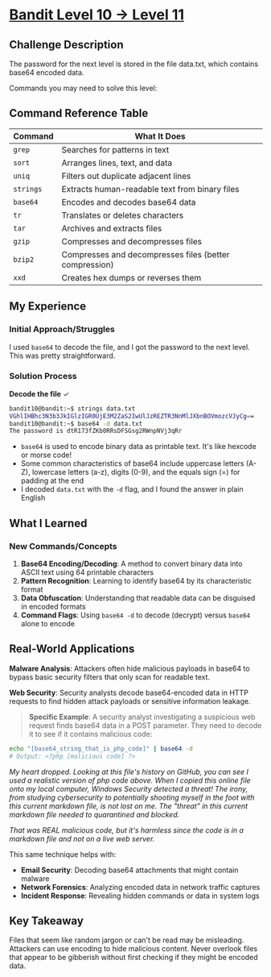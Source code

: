 # [Bandit Level 10 → Level 11](https://overthewire.org/wargames/bandit/bandit11.html)

## Challenge Description
The password for the next level is stored in the file data.txt, which contains base64 encoded data.

Commands you may need to solve this level:

## Command Reference Table
| Command | What It Does |
|---------|--------------|
| `grep` | Searches for patterns in text |
| `sort` | Arranges lines, text, and data |
| `uniq` | Filters out duplicate adjacent lines |
| `strings` | Extracts human-readable text from binary files |
| `base64` | Encodes and decodes base64 data |
| `tr` | Translates or deletes characters |
| `tar` | Archives and extracts files |
| `gzip` | Compresses and decompresses files |
| `bzip2` | Compresses and decompresses files (better compression) |
| `xxd` | Creates hex dumps or reverses them |

## My Experience

### Initial Approach/Struggles
I used `base64` to decode the file, and I got the password to the next level. This was pretty straightforward.

### Solution Process
**Decode the file** ✓

```bash
bandit10@bandit:~$ strings data.txt
VGhlIHBhc3N3b3JkIGlzIGR0UjE3M2ZaS2IwUlJzREZTR3NnMlJXbnBOVmozcVJyCg==
bandit10@bandit:~$ base64 -d data.txt
The password is dtR173fZKb0RRsDFSGsg2RWnpNVj3qRr
```

- `base64` is used to encode binary data as printable text. It's like hexcode or morse code!
- Some common characteristics of base64 include uppercase letters (A-Z), lowercase letters (a-z), digits (0-9), and the equals sign (=) for padding at the end
- I decoded `data.txt` with the `-d` flag, and I found the answer in plain English

## What I Learned

### New Commands/Concepts
1. **Base64 Encoding/Decoding**: A method to convert binary data into ASCII text using 64 printable characters
2. **Pattern Recognition**: Learning to identify base64 by its characteristic format
3. **Data Obfuscation**: Understanding that readable data can be disguised in encoded formats
4. **Command Flags**: Using `base64 -d` to decode (decrypt) versus `base64` alone to encode

## Real-World Applications
**Malware Analysis**: Attackers often hide malicious payloads in base64 to bypass basic security filters that only scan for readable text.

**Web Security**: Security analysts decode base64-encoded data in HTTP requests to find hidden attack payloads or sensitive information leakage.

> **Specific Example**: A security analyst investigating a suspicious web request finds base64 data in a POST parameter. They need to decode it to see if it contains malicious code:

```bash
echo "[base64_string_that_is_php_code]" | base64 -d
# Output: <?php [malicious code] ?>
```

*My heart dropped. Looking at this file's history on GitHub, you can see I used a realistic version of php code above. When I copied this online file onto my local computer, Windows Security detected a threat! The irony, from studying cybersecurity to potentially shooting myself in the foot with this current markdown file, is not lost on me. The "threat" in this current markdown file needed to quarantined and blocked.*

*That was REAL malicious code, but it's harmless since the code is in a markdown file and not on a live web server.*

This same technique helps with:
- **Email Security**: Decoding base64 attachments that might contain malware
- **Network Forensics**: Analyzing encoded data in network traffic captures
- **Incident Response**: Revealing hidden commands or data in system logs

## Key Takeaway
Files that seem like random jargon or can't be read may be misleading. Attackers can use encoding to hide malicious content. Never overlook files that appear to be gibberish without first checking if they might be encoded data.
